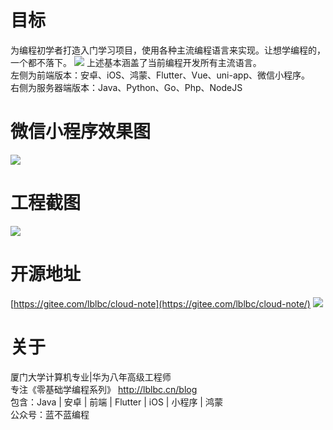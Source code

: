 # 目标
为编程初学者打造入门学习项目，使用各种主流编程语言来实现。让想学编程的，一个都不落下。
![](https://img-blog.csdnimg.cn/52e58180eab0496ebff3e830f85be5d8.png)
上述基本涵盖了当前编程开发所有主流语言。  
左侧为前端版本：安卓、iOS、鸿蒙、Flutter、Vue、uni-app、微信小程序。  
右侧为服务器端版本：Java、Python、Go、Php、NodeJS
# 微信小程序效果图
![](https://img-blog.csdnimg.cn/b03a5f4be37843edb5d89a0ff4813afb.png)

# 工程截图
![](https://img-blog.csdnimg.cn/83100da7b0d74ecf954dd8f90de7d7c3.png)

# 开源地址
[https://gitee.com/lblbc/cloud-note](https://gitee.com/lblbc/cloud-note/)
![](https://img-blog.csdnimg.cn/58e7769427584fb58c93cef15fc50d08.png)
# 关于
厦门大学计算机专业|华为八年高级工程师   
专注《零基础学编程系列》  http://lblbc.cn/blog  
包含：Java | 安卓 | 前端 | Flutter | iOS | 小程序 | 鸿蒙  
公众号：蓝不蓝编程